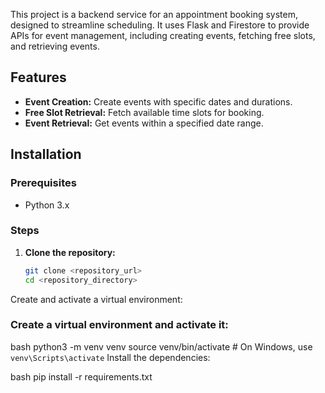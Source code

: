 
This project is a backend service for an appointment booking system, designed to streamline scheduling. It uses Flask and Firestore to provide APIs for event management, including creating events, fetching free slots, and retrieving events.

## Features
- **Event Creation:** Create events with specific dates and durations.
- **Free Slot Retrieval:** Fetch available time slots for booking.
- **Event Retrieval:** Get events within a specified date range.

## Installation

### Prerequisites
- Python 3.x

### Steps
1. **Clone the repository:**
   ```bash
   git clone <repository_url>
   cd <repository_directory>
Create and activate a virtual environment:


### Create a virtual environment and activate it:

bash
python3 -m venv venv
source venv/bin/activate  # On Windows, use `venv\Scripts\activate`
Install the dependencies:

bash
pip install -r requirements.txt


